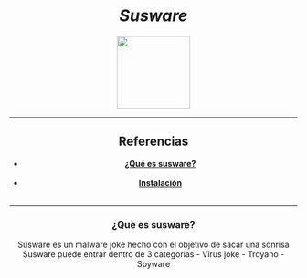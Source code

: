 <h1 align="center"><i>Susware</i></h1>

<p align="center" >
     <img src="https://thumbs.gfycat.com/ClutteredWealthyGoitered-max-1mb.gif" width=128>
</p>

-----

<div align="center">
     <h2>
          Referencias
     </h2>
     <ul> 
          <li><b><a href="">¿Qué es susware?</a></b></li><br>
          <li><b><a href="">Instalación</a></b></li><br>
     </ul>
</div>

-----

<div align="center">
     <h3> ¿Que es susware?</h3>
     <p>
          Susware es un malware joke hecho con el objetivo de sacar una sonrisa <br>
          Susware puede entrar dentro de 3 categorías
          - Virus joke
          - Troyano
          - Spyware
     </p>
</div>


